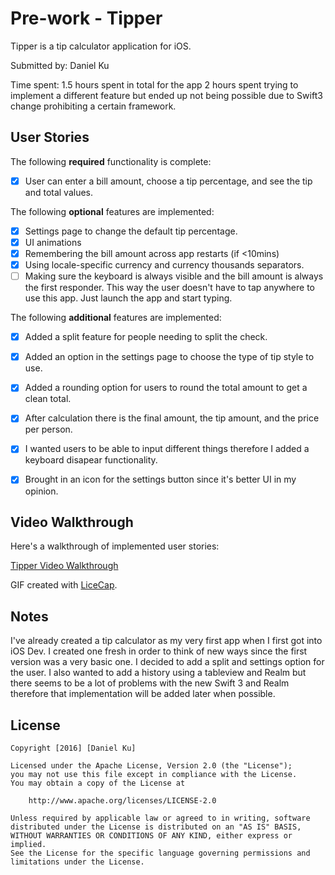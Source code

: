 # Pre-work - Tipper

Tipper is a tip calculator application for iOS.

Submitted by: Daniel Ku

Time spent: 1.5 hours spent in total for the app
            2 hours spent trying to implement a different feature but ended up not being possible due to Swift3 change prohibiting a certain framework.

## User Stories

The following **required** functionality is complete:
* [X] User can enter a bill amount, choose a tip percentage, and see the tip and total values.

The following **optional** features are implemented:
* [X] Settings page to change the default tip percentage.
* [X] UI animations
* [X] Remembering the bill amount across app restarts (if <10mins)
* [X] Using locale-specific currency and currency thousands separators.
* [ ] Making sure the keyboard is always visible and the bill amount is always the first responder. This way the user doesn't have to tap anywhere to use this app. Just launch the app and start typing.

The following **additional** features are implemented:

* [X] Added a split feature for people needing to split the check.
* [X] Added an option in the settings page to choose the type of tip style to use.
* [X] Added a rounding option for users to round the total amount to get a clean total.
* [X] After calculation there is the final amount, the tip amount, and the price per person.
* [X] I wanted users to be able to input different things therefore I added a keyboard disapear functionality.
* [X] Brought in an icon for the settings button since it's better UI in my opinion.


## Video Walkthrough 

Here's a walkthrough of implemented user stories:

[Tipper Video Walkthrough](https://cloud.githubusercontent.com/assets/15112554/21096081/314c7c40-c013-11e6-88af-678e799fd61c.gif)

GIF created with [LiceCap](http://www.cockos.com/licecap/).

## Notes

I've already created a tip calculator as my very first app when I first got into iOS Dev. I created one fresh in order to think of new ways since the first version was a very basic one. I decided to add a split and settings option for the user. I also wanted to add a history using a tableview and Realm but there seems to be a lot of problems with the new Swift 3 and Realm therefore that implementation will be added later when possible.

## License

    Copyright [2016] [Daniel Ku]

    Licensed under the Apache License, Version 2.0 (the "License");
    you may not use this file except in compliance with the License.
    You may obtain a copy of the License at

        http://www.apache.org/licenses/LICENSE-2.0

    Unless required by applicable law or agreed to in writing, software
    distributed under the License is distributed on an "AS IS" BASIS,
    WITHOUT WARRANTIES OR CONDITIONS OF ANY KIND, either express or implied.
    See the License for the specific language governing permissions and
    limitations under the License.